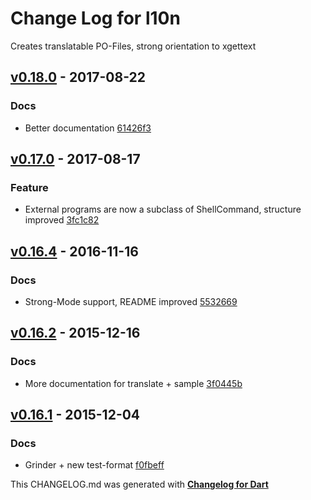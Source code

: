 # Change Log for l10n
Creates translatable PO-Files, strong orientation to xgettext

## [v0.18.0](http://github.com/mikemitterer/dart-l10n-gettext/compare/v0.17.0...v0.18.0) - 2017-08-22

### Docs
* Better documentation [61426f3](https://github.com/mikemitterer/dart-l10n-gettext/commit/61426f3f2b169c85393b71471012744c0c155200)

## [v0.17.0](http://github.com/mikemitterer/dart-l10n-gettext/compare/v0.16.4...v0.17.0) - 2017-08-17

### Feature
* External programs are now a subclass of ShellCommand, structure improved [3fc1c82](https://github.com/mikemitterer/dart-l10n-gettext/commit/3fc1c82104ea967fbd45a13ec0192405159d8941)

## [v0.16.4](http://github.com/mikemitterer/dart-l10n-gettext/compare/v0.16.3...v0.16.4) - 2016-11-16

### Docs
* Strong-Mode support, README improved [5532669](https://github.com/mikemitterer/dart-l10n-gettext/commit/5532669a19e08d9ec71f5280975be2f847ba1403)

## [v0.16.2](http://github.com/mikemitterer/dart-l10n-gettext/compare/v0.16.1...v0.16.2) - 2015-12-16

### Docs
* More documentation for translate + sample [3f0445b](https://github.com/mikemitterer/dart-l10n-gettext/commit/3f0445b8a58bb2095b41e87c7419cafa687ed4d6)

## [v0.16.1](http://github.com/mikemitterer/dart-l10n-gettext/compare/v0.16...v0.16.1) - 2015-12-04

### Docs
* Grinder + new test-format [f0fbeff](https://github.com/mikemitterer/dart-l10n-gettext/commit/f0fbeff3f2b5e24ffccdb077bd2cef75bfee3418)


This CHANGELOG.md was generated with [**Changelog for Dart**](https://pub.dartlang.org/packages/changelog)
